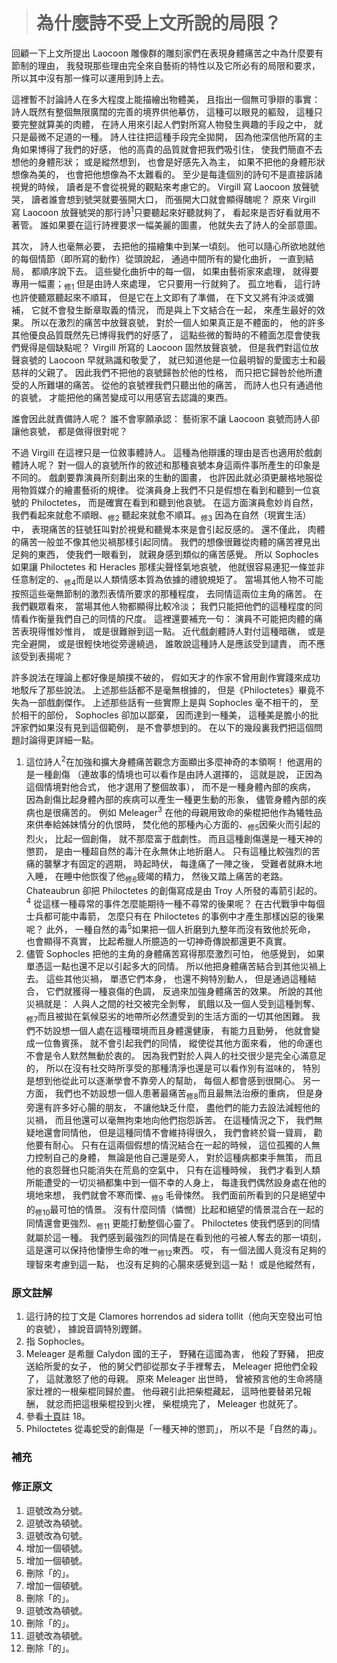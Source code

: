 > # 為什麼詩不受上文所說的局限？

回顧一下上文所提出 Laocoon 雕像群的雕刻家們在表現身體痛苦之中為什麼要有節制的理由，
我發現那些理由完全來自藝術的特性以及它所必有的局限和要求，
所以其中沒有那一條可以運用到詩上去。

這裡暫不討論詩人在多大程度上能描繪出物體美，
且指出一個無可爭辯的事實：
詩人既然有整個無限廣闊的完善的境界供他摹仿，
這種可以眼見的軀殼，
這種只要完整就算美的肉體，
在詩人用來引起人們對所寫人物發生興趣的手段之中，
就只是最微不足道的一種。
詩人往往把這種手段完全拋開，
因為他深信他所寫的主角如果博得了我們的好感，
他的高貴的品質就會把我們吸引住，
使我們簡直不去想他的身體形狀；
或是縱然想到，
也會是好感先入為主，
如果不把他的身體形狀想像為美的，
也會把他想像為不太難看的。
至少是每逢個別的詩句不是直接訴諸視覺的時候，
讀者是不會從視覺的觀點來考慮它的。
Virgill 寫 Laocoon 放聲號哭，
讀者誰會想到號哭就要張開大口，
而張開大口就會顯得醜呢？
原來 Virgill 寫 Laocoon 放聲號哭的那行詩<sup>1</sup>只要聽起來好聽就夠了，
看起來是否好看就用不著管。
誰如果要在這行詩裡要求一幅美麗的圖畫，
他就失去了詩人的全部意圖。

其次，
詩人也毫無必要，
去把他的描繪集中到某一頃刻。
他可以隨心所欲地就他的每個情節（即所寫的動作）從頭說起，
通過中間所有的變化曲折，
一直到結局，
都順序說下去。
這些變化曲折中的每一個，
如果由藝術家來處理，
就得要專用一幅畫；<sub>修1</sub>
但是由詩人來處理，
它只要用一行就夠了。
孤立地看，
這行詩也許使聽眾聽起來不順耳，
但是它在上文即有了準備，
在下文又將有沖淡或彌補，
它就不會發生斷章取義的情況，
而是與上下文結合在一起，
來產生最好的效果。
所以在激烈的痛苦中放聲哀號，
對於一個人如果真正是不體面的，
他的許多其他優良品質既然先已博得我們的好感了，
這點些微的暫時的不體面怎麼會使我們覺得是個缺點呢？
Virgill 所寫的 Laocoon 固然放聲哀號，
但是我們對這位放聲哀號的 Laocoon 早就熟識和敬愛了，
就已知道他是一位最明智的愛國志士和最慈祥的父親了。
因此我們不把他的哀號歸咎於他的性格，
而只把它歸咎於他所遭受的人所難堪的痛苦。
從他的哀號裡我們只聽出他的痛苦，
而詩人也只有通過他的哀號，
才能把他的痛苦變成可以用感官去認識的東西。

誰會因此就責備詩人呢？
誰不會寧願承認：
藝術家不讓 Laocoon 哀號而詩人卻讓他哀號，
都是做得很對呢？

不過 Virgill 在這裡只是一位敘事體詩人。
這種為他辯護的理由是否也適用於戲劇體詩人呢？
對一個人的哀號所作的敘述和那種哀號本身這兩件事所產生的印象是不同的。
戲劇要靠演員所刻劃出來的生動的圖畫，
也許因此就必須更嚴格地服從用物質媒介的繪畫藝術的規律。
從演員身上我們不只是假想在看到和聽到一位哀號的 Philoctetes，
而是確實在看到和聽到他哀號。
在這方面演員愈妙肖自然，
我們看起來就愈不順眼、<sub>修2</sub>
聽起來就愈不順耳。<sub>修3</sub>
因為在自然（現實生活）中，
表現痛苦的狂號狂叫對於視覺和聽覺本來是會引起反感的。
還不僅此，
肉體的痛苦一般並不像其他災禍那樣引起同情。
我們的想像很難從肉體的痛苦裡見出足夠的東西，
使我們一眼看到，
就親身感到類似的痛苦感覺。
所以 Sophocles 如果讓 Philoctetes 和 Heracles 那樣尖聲怪氣地哀號，
他就很容易連犯一條並非任意制定的、<sub>修4</sub>而是以人類情感本質為依據的禮貌規矩了。
當場其他人物不可能按照這些毫無節制的激烈表情所要求的那種程度，
去同情這兩位主角的痛苦。
在我們觀眾看來，
當場其他人物都顯得比較冷淡；
我們只能把他們的這種程度的同情看作衡量我們自己的同情的尺度。
這裡還要補充一句：
演員不可能把肉體的痛苦表現得惟妙惟肖，
或是很難辦到這一點。
近代戲劇體詩人對付這種暗礁，
或是完全避開，
或是很輕快地從旁邊繞過，
誰敢說這種詩人是應該受到譴責，
而不應該受到表揚呢？

許多說法在理論上都好像是顛撲不破的，
假如天才的作家不曾用創作實踐來成功地駁斥了那些說法。
上述那些話都不是毫無根據的，
但是《Philoctetes》畢竟不失為一部戲劇傑作。
上述那些話有一些實際上是與 Sophocles 毫不相干的，
至於相干的部份，
Sophocles 卻加以鄙棄，
因而達到一種美，
這種美是膽小的批評家們如果沒有見到這個範例，
是不會夢想到的。
在以下的幾段裏我們把這個問題討論得更詳細一點。

1. 這位詩人<sup>2</sup>在加強和擴大身體痛苦觀念方面顯出多麼神奇的本領啊！
	他選用的是一種創傷
	（連故事的情境也可以看作是由詩人選擇的，
	這就是說，
	正因為這個情境對他合式，
	他才選用了整個故事），
	而不是一種身體內部的疾病，
	因為創傷比起身體內部的疾病可以產生一種更生動的形象，
	儘管身體內部的疾病也是很痛苦的。
	例如 Meleager<sup>3</sup> 在他的母親用致命的柴棍把他作為犧牲品來供奉給姊妹情分的仇恨時，
	焚化他的那種內心方面的、<sub>修5</sub>因柴火而引起的烈火，
	比起一個創傷，
	就不那麼富于戲劇性。
	而且這種創傷還是一種天神的懲罰，
	是由一種超自然的毒汁在永無休止地折磨人。
	只有這種比較強烈的苦痛的襲擊才有固定的週期，
	時起時伏，
	每逢痛了一陣之後，
	受難者就麻木地入睡，
	在睡中他恢復了他<sub>修6</sub>疲竭的精力，
	然後又踏上痛苦的老路。
	Chateaubrun 卻把 Philoctetes 的創傷寫成是由 Troy 人所發的毒箭引起的。<sup>4</sup>
	從這樣一種尋常的事件怎麼能期待一種不尋常的後果呢？
	在古代戰爭中每個士兵都可能中毒箭，
	怎麼只有在 Philoctetes 的事例中才產生那樣凶惡的後果呢？
	此外，
	一種自然的毒<sup>5</sup>如果把一個人折磨到九整年而沒有致他於死命，
	也會顯得不真實，
	比起希臘人所臆造的一切神奇傳說都還更不真實。
2. 儘管 Sophocles 把他的主角的身體痛苦寫得那麼激烈可怕，
	他感覺到，
	如果單憑這一點也還不足以引起多大的同情。
	所以他把身體痛苦結合到其他災禍上去。
	這些其他災禍，
	單憑它們本身，
	也還不夠特別動人，
	但是通過這種結合，
	它們就獲得一種哀傷的色調，
	反過來加強身體痛苦的效果。
	所說的其他災禍就是：
	人與人之間的社交被完全剝奪，
	飢餓以及一個人受到這種剝奪、<sub>修7</sub>而且被拋在氣候惡劣的地帶所必然遭受到的生活方面的一切其他困難。
	我們不妨設想一個人處在這種環境而且身體還健康，
	有能力且勤勞，
	他就會變成一位魯賓孫，
	就不會引起我們的同情，
	縱使從其他方面來看，
	他的命運也不會是令人默然無動於衷的。
	因為我們對於人與人的社交很少是完全心滿意足的，
	所以在沒有社交時所享受的那種清淨也還是可以看作別有滋味的，
	特別是想到他從此可以逐漸學會不靠旁人的幫助，
	每個人都會感到很開心。
	另一方面，
	我們也不妨設想一個人患著最痛苦<sub>修8</sub>而且最無法治療的重病，
	但是身旁還有許多好心腸的朋友，
	不讓他缺乏什麼，
	盡他們的能力去設法減輕他的災禍，
	而且他還可以毫無拘束地向他們抱怨訴苦。
	在這種情況之下，
	我們無疑地還會同情他，
	但是這種同情不會維持得很久，
	我們會終於聳一聳肩，
	勸他要有耐心。
	只有在這兩個假想的情況結合在一起的時候，
	這位孤獨的人無力控制自己的身體，
	無論是他自己還是旁人，
	對於這種病都束手無策，
	而且他的哀怨聲也只能消失在荒島的空氣中，
	只有在這種時候，
	我們才看到人類所能遭受的一切災禍都集中到一個不幸的人身上，
	每逢我們偶然設身處在他的境地來想，
	我們就會不寒而慄、<sub>修9</sub>
	毛骨悚然。
	我們面前所看到的只是絕望中的<sub>修10</sub>最可怕的情景。
	沒有什麼同情（憐憫）比起和絕望的情景混合在一起的同情還會更強烈、<sub>修11</sub>
	更能打動整個心靈了。
	Philoctetes 使我們感到的同情就屬於這一種。
	我們感到最強烈的同情是在看到他的弓被人奪去的那一頃刻，
	這是還可以保持他悽慘生命的唯一<sub>修12</sub>東西。
	哎，
	有一個法國人竟沒有足夠的理智來考慮到這一點，
	也沒有足夠的心腸來感覺到這一點！
	或是他縱然有，


### 原文註解 ###

1. 這行詩的拉丁文是 Clamores horrendos ad sidera tollit（他向天空發出可怕的哀號），
	據說音調特別鏗鏘。
2. 指 Sophocles。
3. Meleager 是希臘 Calydon 國的王子，
	野豬在這國為害，
	他殺了野豬，
	把皮送給所愛的女子，
	他的舅父們卻從那女子手裡奪去，
	Meleager 把他們全殺了，
	這就激怒了他的母親。
	原來 Meleager 出世時，
	曾被預言他的生命將隨家灶裡的一根柴棍同歸於盡。
	他母親引此把柴棍藏起，
	這時他要替弟兄報酬，
	就忿而把這根柴棍投到火裡，
	柴棍燒完了，
	Meleager 也就死了。
4. 參看[十頁](01.md)註 18。
5. Philoctetes 從毒蛇受的創傷是「一種天神的懲罰」，
	所以不是「自然的毒」。


### 補充 ###


### 修正原文 ###

1. 逗號改為分號。
2. 逗號改為頓號。
3. 逗號改為句號。
4. 增加一個頓號。
5. 增加一個頓號。
6. 刪除「的」。
7. 增加一個頓號。
8. 刪除「的」。
9. 逗號改為頓號。
10. 刪除「的」。
11. 逗號改為頓號。
12. 刪除「的」。
